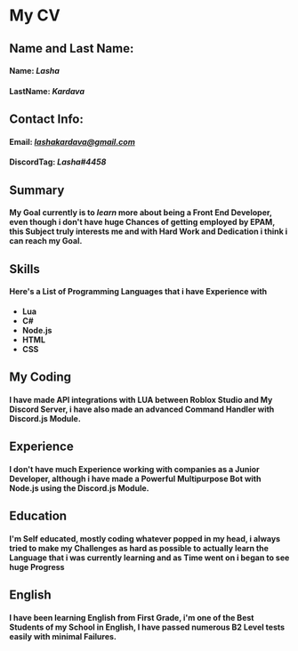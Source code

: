 # My CV
## Name and Last Name:
#### Name: *Lasha* 
#### LastName: *Kardava*
## Contact Info: 
#### Email: *lashakardava@gmail.com* 
#### DiscordTag: *Lasha#4458*
## Summary 
#### My **Goal** currently is to *learn* more about being a Front End Developer, even though i don't have huge Chances of getting employed by **EPAM**, this Subject truly interests me and with **Hard Work** and **Dedication** i think i can reach my Goal.
## Skills  
#### Here's a List of Programming Languages that i have Experience with
  * **Lua**   
  * **C#**
  * **Node.js**
  * **HTML**
  * **CSS**
  

## My Coding 
#### I have made API integrations with LUA between Roblox Studio and My Discord Server, i have also made an advanced Command Handler with Discord.js Module.
## Experience  
#### I don't have much Experience working with companies as a **Junior Developer**, although i have made a **Powerful Multipurpose Bot** with **Node.js** using the **Discord.js** Module.
## Education 
#### I'm **Self educated**, mostly coding whatever popped in my head, i always tried to make my **Challenges** as **hard as possible** to actually learn the Language that i was currently learning and as Time went on i began to see **huge Progress**
## English 
#### I have been learning English from First Grade, i'm one of the Best Students of my School in English, I have passed numerous **B2 Level** tests **easily** with **minimal Failures.**
